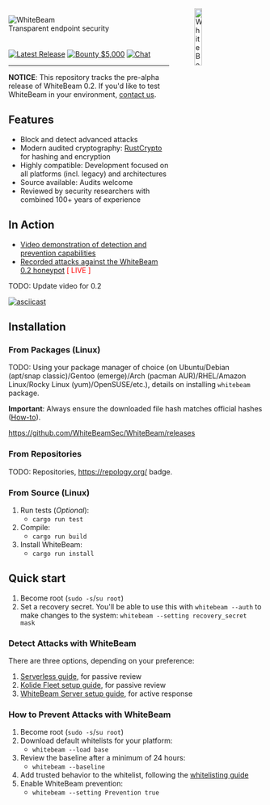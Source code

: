 <!---
WhiteBeam Client

Transparent endpoint security

Copyright 2020, WhiteBeam Security, Inc.
--->
<img src="https://raw.githubusercontent.com/gist/noproto/f858188c6201b9a7e4ac99157c2546ba/raw/f34a53aa2fc2ea6c3af8a26af43385719318640f/WhiteBeamShield.svg" alt="WhiteBeam Logo" align="right" width="17%" hspace="50"/>
<p align="left">
<img src="https://gist.githubusercontent.com/noproto/f858188c6201b9a7e4ac99157c2546ba/raw/37f3b631bbea096926d28cebdcee15654f6fe847/WhiteBeamTextOnly.svg" alt="WhiteBeam">
<br>
Transparent endpoint security
<br><br><br>
<a href="https://github.com/WhiteBeamSec/WhiteBeam/releases" title="Releases"><img src="https://img.shields.io/github/v/tag/WhiteBeamSec/WhiteBeam.svg?style=for-the-badge&label=release&color=blue" alt="Latest Release"></a>
<a href="https://github.com/WhiteBeamSec/WhiteBeam/security/policy" title="Security"><img src="https://img.shields.io/badge/bounty-$5,000-blue?style=for-the-badge" alt="Bounty $5,000"></a>
<a href="https://discord.gg/GYSVqYx" target="_blank" title="Chat"><img src="https://img.shields.io/discord/641744447289294859?style=for-the-badge" alt="Chat"></a>
</p>

---

**NOTICE**: This repository tracks the pre-alpha release of WhiteBeam 0.2. If you'd like to test WhiteBeam in your environment, [contact us](info@whitebeamsec.com).

## Features

* Block and detect advanced attacks
* Modern audited cryptography: [RustCrypto](https://github.com/RustCrypto) for hashing and encryption
* Highly compatible: Development focused on all platforms (incl. legacy) and architectures
* Source available: Audits welcome
* Reviewed by security researchers with combined 100+ years of experience

## In Action

* [Video demonstration of detection and prevention capabilities](TODO)
* [Recorded attacks against the WhiteBeam 0.2 honeypot](TODO) <font color="red">[ LIVE ]</font>

TODO: Update video for 0.2

[![asciicast](https://asciinema.org/a/296135.svg)](https://asciinema.org/a/296135)

## Installation

### From Packages (Linux)

TODO: Using your package manager of choice (on Ubuntu/Debian (apt/snap classic)/Gentoo (emerge)/Arch (pacman AUR)/RHEL/Amazon Linux/Rocky Linux (yum)/OpenSUSE/etc.), details on installing `whitebeam` package.

**Important**: Always ensure the downloaded file hash matches official hashes ([How-to](https://github.com/WhiteBeamSec/WhiteBeam/wiki/Verifying-file-hashes)).

https://github.com/WhiteBeamSec/WhiteBeam/releases

### From Repositories

TODO: Repositories, https://repology.org/ badge.

### From Source (Linux)

1. Run tests (_Optional_):
    * `cargo run test`
2. Compile:
    * `cargo run build`
3. Install WhiteBeam:
    * `cargo run install`

## Quick start
1. Become root (`sudo -s`/`su root`)
2. Set a recovery secret. You'll be able to use this with `whitebeam --auth` to make changes to the system: `whitebeam --setting recovery_secret mask`

### Detect Attacks with WhiteBeam
There are three options, depending on your preference:
1. [Serverless guide](TODO), for passive review
2. [Kolide Fleet setup guide](TODO), for passive review
3. [WhiteBeam Server setup guide](TODO), for active response

### How to Prevent Attacks with WhiteBeam
1. Become root (`sudo -s`/`su root`)
2. Download default whitelists for your platform:
    * `whitebeam --load base`
3. Review the baseline after a minimum of 24 hours:
    * `whitebeam --baseline`
4. Add trusted behavior to the whitelist, following the [whitelisting guide](TODO)
5. Enable WhiteBeam prevention:
    * `whitebeam --setting Prevention true`
